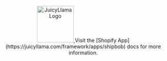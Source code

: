 <div align="center">
  <a href="https://juicyllama.com/" target="_blank">
    <img src="https://juicyllama.com/assets/images/icon.png" width="100" alt="JuicyLlama Logo" />
  </a>
Visit the [Shopify App](https://juicyllama.com/framework/apps/shipbob) docs for more information.
</div>
